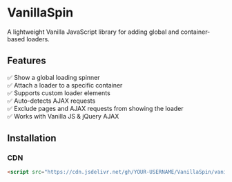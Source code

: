 # VanillaSpin
A lightweight Vanilla JavaScript library for adding global and container-based loaders.

## Features
✅ Show a global loading spinner  
✅ Attach a loader to a specific container  
✅ Supports custom loader elements  
✅ Auto-detects AJAX requests  
✅ Exclude pages and AJAX requests from showing the loader  
✅ Works with Vanilla JS & jQuery AJAX  

## Installation
### CDN
```html
<script src="https://cdn.jsdelivr.net/gh/YOUR-USERNAME/VanillaSpin/vanillaSpin.js"></script>
